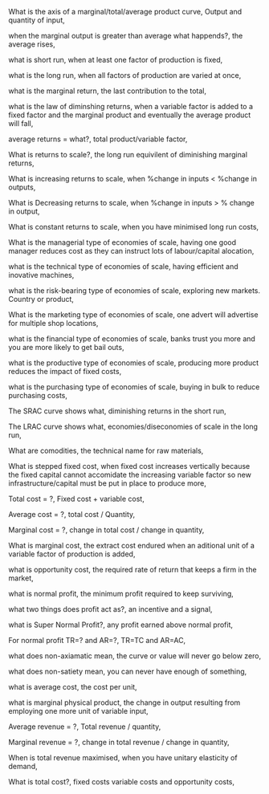 What is the axis of a marginal/total/average product curve, Output and quantity of input,

when the marginal output is greater than average what happends?, the average rises,

what is short run, when at least one factor of production is fixed,

what is the long run, when all factors of production are varied at once,

what is the marginal return, the last contribution to the total,

what is the law of diminshing returns, when a variable factor is added to a fixed factor and the marginal product and eventually the average product will fall,

average returns = what?, total product/variable factor,

What is returns to scale?, the long run equivilent of diminishing marginal returns,

What is increasing returns to scale, when %change in inputs < %change in outputs,

What is Decreasing returns to scale, when %change in inputs > % change in output,

What is constant returns to scale, when you have minimised long run costs,

What is the managerial type of economies of scale, having one good manager reduces cost as they can instruct lots of labour/capital alocation,

what is the technical type of economies of scale, having efficient and inovative machines,

what is the risk-bearing type of economies of scale, exploring new markets. Country or product,

What is the marketing type of economies of scale, one advert will advertise for multiple shop locations,

what is the financial type of economies of scale, banks trust you more and you are more likely to get bail outs,

what is the productive type of economies of scale, producing more product reduces the impact of fixed costs,

what is the purchasing type of economies of scale, buying in bulk to reduce purchasing costs,

The SRAC curve shows what, diminishing returns in the short run,

The LRAC curve shows what, economies/diseconomies of scale in the long run,

What are comodities, the technical name for raw materials,

What is stepped fixed cost, when fixed cost increases vertically because the fixed capital cannot accomidate the increasing variable factor so new infrastructure/capital must be put in place to produce more,

Total cost = ?, Fixed cost + variable cost,

Average cost = ?, total cost / Quantity,

Marginal cost = ?, change in total cost / change in quantity,

What is marginal cost, the extract cost endured when an aditional unit of a variable factor of production is added,

what is opportunity cost, the required rate of return that keeps a firm in the market,

what is normal profit, the minimum profit required to keep surviving,

what two things does profit act as?, an incentive and a signal,

what is Super Normal Profit?, any profit earned above normal profit,

For normal profit TR=? and AR=?, TR=TC and AR=AC,

what does non-axiamatic mean, the curve or value will never go below zero,

what does non-satiety mean, you can never have enough of something,

what is average cost, the cost per unit,

what is marginal physical product, the change in output resulting from employing one more unit of variable input,

Average revenue = ?, Total revenue / quantity,

Marginal revenue = ?, change in total revenue / change in quantity,

When is total revenue maximised, when you have unitary elasticity of demand,

What is total cost?, fixed costs variable costs and opportunity costs,


